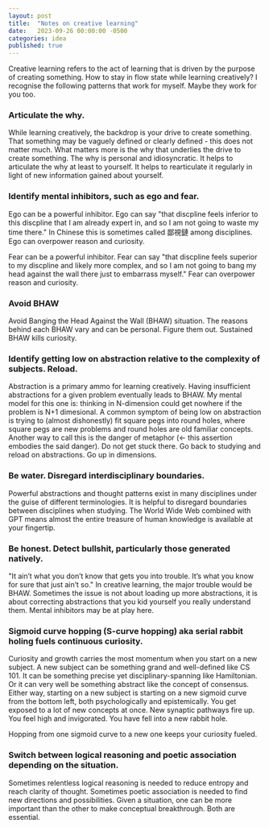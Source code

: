 ```yaml
---
layout: post
title:  "Notes on creative learning"
date:   2023-09-26 00:00:00 -0500
categories: idea
published: true
---
```


Creative learning refers to the act of learning that is driven by the purpose of creating something. How to stay in flow state while learning creatively? I recognise the following patterns that work for myself. Maybe they work for you too.

### Articulate the why.
While learning creatively, the backdrop is your drive to create something. That something may be vaguely defined or clearly defined - this does not matter much. What matters more is the why that underlies the drive to create something. The why is personal and idiosyncratic. It helps to articulate the why at least to yourself. It helps to rearticulate it regularly in light of new information gained about yourself.

### Identify mental inhibitors, such as ego and fear.
Ego can be a powerful inhibitor. Ego can say "that discpline feels inferior to this discpline that I am already expert in, and so I am not going to waste my time there." In Chinese this is sometimes called 鄙視鏈 among disciplines. Ego can overpower reason and curiosity.

Fear can be a powerful inhibitor. Fear can say "that discpline feels superior to my discpline and likely more complex, and so I am not going to bang my head against the wall there just to embarrass myself." Fear can overpower reason and curiosity.

### Avoid BHAW
Avoid Banging the Head Against the Wall (BHAW) situation. The reasons behind each BHAW vary and can be personal. Figure them out. Sustained BHAW kills curiosity.

### Identify getting low on abstraction relative to the complexity of subjects. Reload.
Abstraction is a primary ammo for learning creatively. Having insufficient abstractions for a given problem eventually leads to BHAW. My mental model for this one is: thinking in N-dimension could get nowhere if the problem is N+1 dimesional. A common symptom of being low on abstraction is trying to (almost dishonestly) fit square pegs into round holes, where square pegs are new problems and round holes are old familiar concepts. Another way to call this is the danger of metaphor (<- this assertion embodies the said danger). Do not get stuck there. Go back to studying and reload on abstractions. Go up in dimensions.

### Be water. Disregard interdisciplinary boundaries.
Powerful abstractions and thought patterns exist in many disciplines under the guise of different terminologies. It is helpful to disregard boundaries between disciplines when studying. The World Wide Web combined with GPT means almost the entire treasure of human knowledge is available at your fingertip.

### Be honest. Detect bullshit, particularly those generated natively.
"It ain’t what you don’t know that gets you into trouble. It’s what you know for sure that just ain’t so." In creative learning, the major trouble would be BHAW. Sometimes the issue is not about loading up more abstractions, it is about correcting abstractions that you kid yourself you really understand them. Mental inhibitors may be at play here.

### Sigmoid curve hopping (S-curve hopping) aka serial rabbit holing fuels continuous curiosity.
Curiosity and growth carries the most momentum when you start on a new subject. A new subject can be something grand and well-defined like CS 101. It can be something precise yet disciplinary-spanning like Hamiltonian. Or it can very well be something abstract like the concept of consensus. Either way, starting on a new subject is starting on a new sigmoid curve from the bottom left, both psychologically and epistemically. You get exposed to a lot of new concepts at once. New synaptic pathways fire up. You feel high and invigorated. You have fell into a new rabbit hole.

Hopping from one sigmoid curve to a new one keeps your curiosity fueled.

### Switch between logical reasoning and poetic association depending on the situation.
Sometimes relentless logical reasoning is needed to reduce entropy and reach clarity of thought. Sometimes poetic association is needed to find new directions and possibilities. Given a situation, one can be more important than the other to make conceptual breakthrough. Both are essential.
